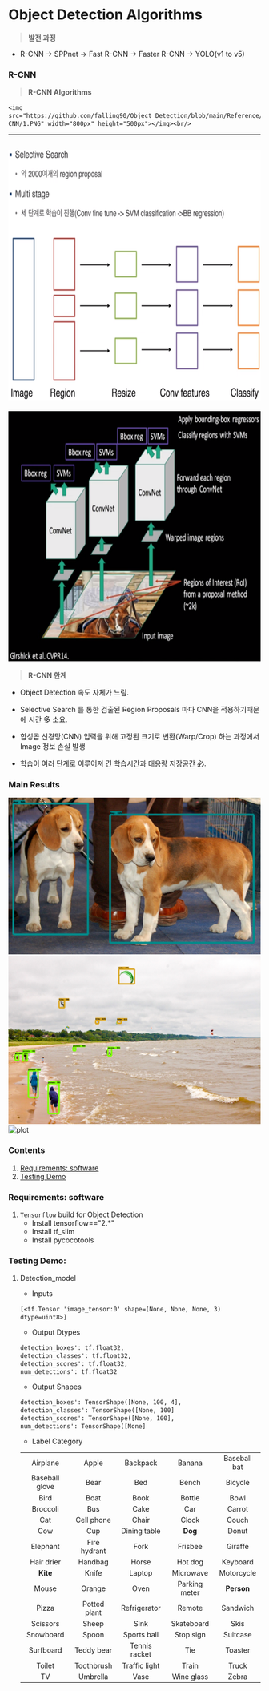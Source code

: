 # Object Detection Algorithms

>**발전 과정**

- R-CNN → SPPnet → Fast R-CNN → Faster R-CNN → YOLO(v1 to v5)   
   

### R-CNN
>**R-CNN Algorithms**

    <img src="https://github.com/falling90/Object_Detection/blob/main/Reference/Image/R-CNN/1.PNG" width="800px" height="500px"></img><br/>   
----------------------------------------------------------------------------------------------------------------------------------------   
<img src="https://github.com/falling90/Object_Detection/blob/main/Reference/Image/R-CNN/2.PNG" width="800px" height="500px"></img><br/>  
----------------------------------------------------------------------------------------------------------------------------------------  
<img src="https://github.com/falling90/Object_Detection/blob/main/Reference/Image/R-CNN/3.PNG" width="800px" height="500px"></img><br/>  

>**R-CNN 한계**

- Object Detection 속도 자체가 느림.

- Selective Search 를 통한 검출된 Region Proposals 마다 CNN을 적용하기때문에 시간 多 소요.

- 합성곱 신경망(CNN) 입력을 위해 고정된 크기로 변환(Warp/Crop) 하는 과정에서 Image 정보 손실 발생

- 학습이 여러 단계로 이루어져 긴 학습시간과 대용량 저장공간 必.


### Main Results
![plot](https://github.com/falling90/Object_Detection/blob/main/Result/Result1.png?raw=true)
![plot](https://github.com/falling90/Object_Detection/blob/main/Result/Result2.png?raw=true)
![plot](https://github.com/falling90/Object_Detection/blob/main/Result/Result3.png?raw=true)

### Contents

1. [Requirements: software](#requirements-software)
2. [Testing Demo](#testing-demo)

### Requirements: software

1. `Tensorflow` build for Object Detection
    - Install tensorflow=="2.*"
    - Install tf_slim
    - Install pycocotools

### Testing Demo:
1.	Detection_model
    - Inputs
	```Shell
	[<tf.Tensor 'image_tensor:0' shape=(None, None, None, 3) dtype=uint8>]
	```

    - Output Dtypes
	```Shell
	detection_boxes': tf.float32,
	detection_classes': tf.float32,
	detection_scores': tf.float32,
	num_detections': tf.float32
	```

    - Output Shapes
	```Shell
	detection_boxes': TensorShape([None, 100, 4],
	detection_classes': TensorShape([None, 100]
	detection_scores': TensorShape([None, 100],
	num_detections': TensorShape([None]
	```

    - Label Category

	|                |                |                |                |                |
	| :-------------:| :-------------:| :-------------:| :-------------:| :-------------:|
	| Airplane       | Apple          | Backpack       | Banana         | Baseball bat   |
	| Baseball glove | Bear           | Bed            | Bench          | Bicycle        |
	| Bird           | Boat           | Book           | Bottle         | Bowl           |
	| Broccoli       | Bus            | Cake           | Car            | Carrot         |
	| Cat            | Cell phone     | Chair          | Clock          | Couch          |
	| Cow            | Cup            | Dining table   | **Dog**            | Donut          |
	| Elephant       | Fire hydrant   | Fork           | Frisbee        | Giraffe        |
	| Hair drier     | Handbag        | Horse          | Hot dog        | Keyboard       |
	| **Kite**           | Knife          | Laptop         | Microwave      | Motorcycle     |
	| Mouse          | Orange         | Oven           | Parking meter  | **Person**         |
	| Pizza          | Potted plant   | Refrigerator   | Remote         | Sandwich       |
	| Scissors       | Sheep          | Sink           | Skateboard     | Skis           |
	| Snowboard      | Spoon          | Sports ball    | Stop sign      | Suitcase       |
	| Surfboard      | Teddy bear     | Tennis racket  | Tie            | Toaster        |
	| Toilet         | Toothbrush     | Traffic light  | Train          | Truck          |
	| TV             | Umbrella       | Vase           | Wine glass     | Zebra          |
